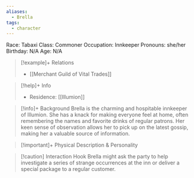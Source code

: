 ```yaml
---
aliases:
  - Brella
tags:
  - character
---
```

Race: Tabaxi
Class: Commoner
Occupation: Innkeeper
Pronouns: she/her
Birthday: N/A
Age: N/A

>[!example]+ Relations
> - [[Merchant Guild of Vital Trades]]

>[!help]+ Info
> - Residence: [[Illumion]]
>

>[!info]+ Background
>Brella is the charming and hospitable innkeeper of Illumion. She has a knack for making everyone feel at home, often remembering the names and favorite drinks of regular patrons. Her keen sense of observation allows her to pick up on the latest gossip, making her a valuable source of information.

>[!important]+ Physical Description & Personality

>[!caution] Interaction Hook
>Brella might ask the party to help investigate a series of strange occurrences at the inn or deliver a special package to a regular customer.